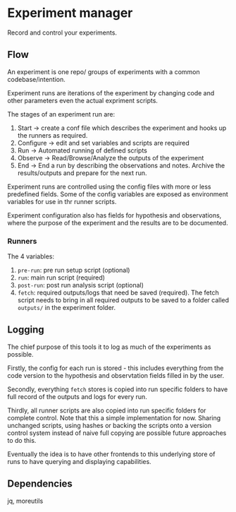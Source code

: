 # Experiment manager

Record and control your experiments.

## Flow
An experiment is one repo/ groups of experiments with a common codebase/intention.

Experiment runs are iterations of the experiment by changing code and other parameters even the actual expriment scripts.

The stages of an experiment run are:

1. Start -> create a conf file which describes the experiment and hooks up the runners as required.
2. Configure -> edit and set variables and scripts are required
3. Run -> Automated running of defined scripts
4. Observe -> Read/Browse/Analyze the outputs of the experiment
5. End -> End a run by describing the observations and notes. Archive the results/outputs and prepare for the next run.

Experiment runs are controlled using the config files with more or less predefined fields. Some of the config variables are exposed as environment variables for use in thr runner scripts. 

Experiment configuration also has fields for hypothesis and observations, where the purpose of the experiment and the results are to be documented.

### Runners
The 4 variables:

1. `pre-run`: pre run setup script (optional)
2. `run`: main run script (required)
3. `post-run`: post run analysis script (optional)
4. `fetch`: required outputs/logs that need be saved (required). The fetch script needs to bring in all required outputs to be saved to a folder called `outputs/` in the experiment folder.

## Logging

The chief purpose of this tools it to log as much of the experiments as possible. 

Firstly, the config for each run is stored - this includes everything from the code version to the hypothesis and observtation fields filled in by the user.

Secondly, everything `fetch` stores is copied into run specific folders to have full record of the outputs and logs for every run.

Thirdly, all runner scripts are also copied into run specific folders for complete control. Note that this a simple implementation for now. Sharing unchanged scripts, using hashes or backing the scripts onto a version control system instead of naive full copying are possible future approaches to do this.

Eventually the idea is to have other frontends to this underlying store of runs to have querying and displaying capabilities.

## Dependencies
jq, moreutils
